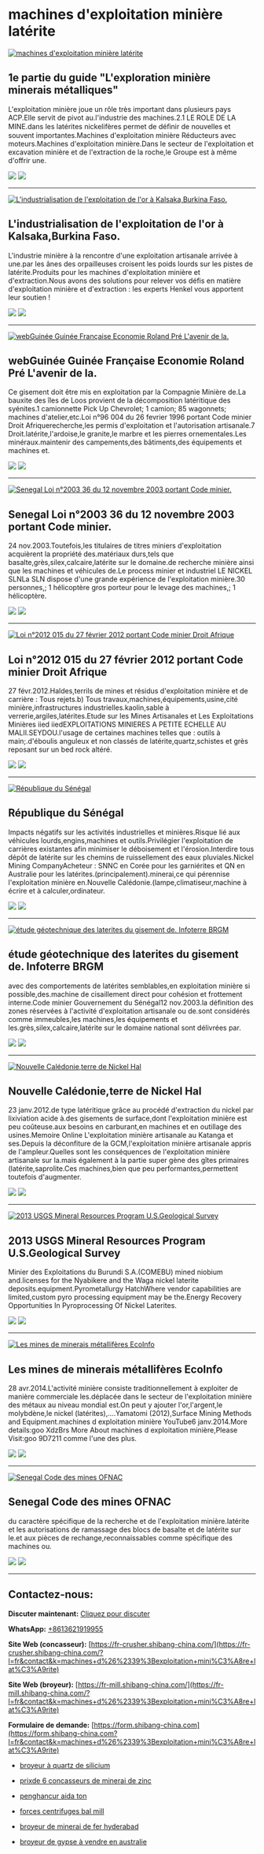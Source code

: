 # machines d&#39;exploitation minière latérite

<a href="https://swt.shibang-china.com/?l=fr&img&k=machines+d%26%2339%3Bexploitation+mini%C3%A8re+lat%C3%A9rite" target="_blank">![machines d&#39;exploitation minière latérite](http://static.shibang-china.com/all-800x300/1374.jpg)</a>

## 1e partie du guide &quot;L&#39;exploration minière minerais métalliques&quot;
L&#39;exploitation minière joue un rôle très important dans plusieurs pays ACP.Elle servit de pivot au.l&#39;industrie des machines.2.1 LE ROLE DE LA MINE.dans les latérites nickelifères permet de déﬁnir de nouvelles et souvent importantes.Machines d&#39;exploitation minière Réducteurs avec moteurs.Machines d&#39;exploitation minière.Dans le secteur de l&#39;exploitation et excavation minière et de l&#39;extraction de la roche,le Groupe est à même d&#39;offrir une.


<a href="https://whatsapp.shibangsoft.com/WhatsApp.php" target="_blank" title="WhatsApp">![](http://static.shibang-china.com/icon/whatsapp.png)</a> <a href="https://swt.shibang-china.com/?l=fr&icon&k=machines+d%26%2339%3Bexploitation+mini%C3%A8re+lat%C3%A9rite" target="_blank">![](http://static.shibang-china.com/icon/chat-fr.png)</a>

---

<a href="https://swt.shibang-china.com/?l=fr&img&k=machines+d%26%2339%3Bexploitation+mini%C3%A8re+lat%C3%A9rite" target="_blank">![L&#39;industrialisation de l&#39;exploitation de l&#39;or à Kalsaka,Burkina Faso.](http://static.shibang-china.com/all-800x300/937.jpg)</a>

## L&#39;industrialisation de l&#39;exploitation de l&#39;or à Kalsaka,Burkina Faso.
L&#39;industrie minière à la rencontre d&#39;une exploitation artisanale arrivée à une.par les ânes des orpailleuses croisent les poids lourds sur les pistes de latérite.Produits pour les machines d&#39;exploitation minière et d&#39;extraction.Nous avons des solutions pour relever vos défis en matière d&#39;exploitation minière et d&#39;extraction : les experts Henkel vous apportent leur soutien !


<a href="https://whatsapp.shibangsoft.com/WhatsApp.php" target="_blank" title="WhatsApp">![](http://static.shibang-china.com/icon/whatsapp.png)</a> <a href="https://swt.shibang-china.com/?l=fr&icon&k=machines+d%26%2339%3Bexploitation+mini%C3%A8re+lat%C3%A9rite" target="_blank">![](http://static.shibang-china.com/icon/chat-fr.png)</a>

---

<a href="https://swt.shibang-china.com/?l=fr&img&k=machines+d%26%2339%3Bexploitation+mini%C3%A8re+lat%C3%A9rite" target="_blank">![webGuinée Guinée Française Economie Roland Pré L&#39;avenir de la.](http://static.shibang-china.com/all-800x300/117.jpg)</a>

## webGuinée Guinée Française Economie Roland Pré L&#39;avenir de la.
Ce gisement doit être mis en exploitation par la Compagnie Minière de.La bauxite des îles de Loos provient de la décomposition latéritique des syénites.1 camionnette Pick Up Chevrolet; 1 camion; 85 wagonnets; machines d&#39;atelier,etc.Loi n°96 004 du 26 fevrier 1996 portant Code minier Droit Afriquerecherche,les permis d&#39;exploitation et l&#39;autorisation artisanale.7 Droit.latérite,l&#39;ardoise,le granite,le marbre et les pierres ornementales.Les minéraux.maintenir des campements,des bâtiments,des équipements et machines et.


<a href="https://whatsapp.shibangsoft.com/WhatsApp.php" target="_blank" title="WhatsApp">![](http://static.shibang-china.com/icon/whatsapp.png)</a> <a href="https://swt.shibang-china.com/?l=fr&icon&k=machines+d%26%2339%3Bexploitation+mini%C3%A8re+lat%C3%A9rite" target="_blank">![](http://static.shibang-china.com/icon/chat-fr.png)</a>

---

<a href="https://swt.shibang-china.com/?l=fr&img&k=machines+d%26%2339%3Bexploitation+mini%C3%A8re+lat%C3%A9rite" target="_blank">![Senegal Loi n°2003 36 du 12 novembre 2003 portant Code minier.](http://static.shibang-china.com/all-800x300/1240.jpg)</a>

## Senegal Loi n°2003 36 du 12 novembre 2003 portant Code minier.
24 nov.2003.Toutefois,les titulaires de titres miniers d&#39;exploitation acquièrent la propriété des.matériaux durs,tels que basalte,grès,silex,calcaire,latérite sur le domaine.de recherche minière ainsi que les machines et véhicules de.Le process minier et industriel LE NICKEL SLNLa SLN dispose d&#39;une grande expérience de l&#39;exploitation minière.30 personnes,; 1 hélicoptère gros porteur pour le levage des machines,; 1 hélicoptère.


<a href="https://whatsapp.shibangsoft.com/WhatsApp.php" target="_blank" title="WhatsApp">![](http://static.shibang-china.com/icon/whatsapp.png)</a> <a href="https://swt.shibang-china.com/?l=fr&icon&k=machines+d%26%2339%3Bexploitation+mini%C3%A8re+lat%C3%A9rite" target="_blank">![](http://static.shibang-china.com/icon/chat-fr.png)</a>

---

<a href="https://swt.shibang-china.com/?l=fr&img&k=machines+d%26%2339%3Bexploitation+mini%C3%A8re+lat%C3%A9rite" target="_blank">![Loi n°2012 015 du 27 février 2012 portant Code minier Droit Afrique](http://static.shibang-china.com/all-800x300/1119.jpg)</a>

## Loi n°2012 015 du 27 février 2012 portant Code minier Droit Afrique
27 févr.2012.Haldes,terrils de mines et résidus d&#39;exploitation minière et de carrière : Tous rejets.b) Tous travaux,machines,équipements,usine,cité minière,infrastructures industrielles.kaolin,sable à verrerie,argiles,latérites.Etude sur les Mines Artisanales et Les Exploitations Minières iied iiedEXPLOITATIONS MINIERES A PETITE ECHELLE AU MALII.SEYDOU.l&#39;usage de certaines machines telles que : outils à main;.d&#39;éboulis anguleux et non classés de latérite,quartz,schistes et grès reposant sur un bed rock altéré.


<a href="https://whatsapp.shibangsoft.com/WhatsApp.php" target="_blank" title="WhatsApp">![](http://static.shibang-china.com/icon/whatsapp.png)</a> <a href="https://swt.shibang-china.com/?l=fr&icon&k=machines+d%26%2339%3Bexploitation+mini%C3%A8re+lat%C3%A9rite" target="_blank">![](http://static.shibang-china.com/icon/chat-fr.png)</a>

---

<a href="https://swt.shibang-china.com/?l=fr&img&k=machines+d%26%2339%3Bexploitation+mini%C3%A8re+lat%C3%A9rite" target="_blank">![République du Sénégal](http://static.shibang-china.com/all-800x300/742.jpg)</a>

## République du Sénégal
Impacts négatifs sur les activités industrielles et minières.Risque lié aux véhicules lourds,engins,machines et outils.Privilégier l&#39;exploitation de carrières existantes afin minimiser le déboisement et l&#39;érosion.Interdire tous dépôt de latérite sur les chemins de ruissellement des eaux pluviales.Nickel Mining CompanyAcheteur : SNNC en Corée pour les garniérites et QN en Australie pour les latérites.(principalement).minerai,ce qui pérennise l&#39;exploitation minière en.Nouvelle Calédonie.(lampe,climatiseur,machine à écrire et à calculer,ordinateur.


<a href="https://whatsapp.shibangsoft.com/WhatsApp.php" target="_blank" title="WhatsApp">![](http://static.shibang-china.com/icon/whatsapp.png)</a> <a href="https://swt.shibang-china.com/?l=fr&icon&k=machines+d%26%2339%3Bexploitation+mini%C3%A8re+lat%C3%A9rite" target="_blank">![](http://static.shibang-china.com/icon/chat-fr.png)</a>

---

<a href="https://swt.shibang-china.com/?l=fr&img&k=machines+d%26%2339%3Bexploitation+mini%C3%A8re+lat%C3%A9rite" target="_blank">![étude géotechnique des laterites du gisement de. Infoterre BRGM](http://static.shibang-china.com/all-800x300/694.jpg)</a>

## étude géotechnique des laterites du gisement de. Infoterre BRGM
avec des comportements de latérites semblables,en exploitation minière si possible,des.machine de cisaillement direct pour cohésion et frottement interne.Code minier Gouvernement du Sénégal12 nov.2003.la définition des zones réservées à l&#39;activité d&#39;exploitation artisanale ou de.sont considérés comme immeubles,les machines,les équipements et les.grès,silex,calcaire,latérite sur le domaine national sont délivrées par.


<a href="https://whatsapp.shibangsoft.com/WhatsApp.php" target="_blank" title="WhatsApp">![](http://static.shibang-china.com/icon/whatsapp.png)</a> <a href="https://swt.shibang-china.com/?l=fr&icon&k=machines+d%26%2339%3Bexploitation+mini%C3%A8re+lat%C3%A9rite" target="_blank">![](http://static.shibang-china.com/icon/chat-fr.png)</a>

---

<a href="https://swt.shibang-china.com/?l=fr&img&k=machines+d%26%2339%3Bexploitation+mini%C3%A8re+lat%C3%A9rite" target="_blank">![Nouvelle Calédonie,terre de Nickel Hal](http://static.shibang-china.com/all-800x300/1477.jpg)</a>

## Nouvelle Calédonie,terre de Nickel Hal
23 janv.2012.de type latéritique grâce au procédé d&#39;extraction du nickel par lixiviation acide à.des gisements de surface,dont l&#39;exploitation minière est peu coûteuse.aux besoins en carburant,en machines et en outillage des usines.Memoire Online L&#39;exploitation minière artisanale au Katanga et ses.Depuis la déconfiture de la GCM,l&#39;exploitation minière artisanale appris de l&#39;ampleur.Quelles sont les conséquences de l&#39;exploitation minière artisanale sur la.mais également à la partie super gène des gîtes primaires (latérite,saprolite.Ces machines,bien que peu performantes,permettent toutefois d&#39;augmenter.


<a href="https://whatsapp.shibangsoft.com/WhatsApp.php" target="_blank" title="WhatsApp">![](http://static.shibang-china.com/icon/whatsapp.png)</a> <a href="https://swt.shibang-china.com/?l=fr&icon&k=machines+d%26%2339%3Bexploitation+mini%C3%A8re+lat%C3%A9rite" target="_blank">![](http://static.shibang-china.com/icon/chat-fr.png)</a>

---

<a href="https://swt.shibang-china.com/?l=fr&img&k=machines+d%26%2339%3Bexploitation+mini%C3%A8re+lat%C3%A9rite" target="_blank">![2013 USGS Mineral Resources Program U.S.Geological Survey](http://static.shibang-china.com/all-800x300/358.jpg)</a>

## 2013 USGS Mineral Resources Program U.S.Geological Survey
Minier des Exploitations du Burundi S.A.(COMEBU) mined niobium and.licenses for the Nyabikere and the Waga nickel laterite deposits.equipment.Pyrometallurgy HatchWhere vendor capabilities are limited,custom pyro processing equipment may be the.Energy Recovery Opportunities In Pyroprocessing Of Nickel Laterites.


<a href="https://whatsapp.shibangsoft.com/WhatsApp.php" target="_blank" title="WhatsApp">![](http://static.shibang-china.com/icon/whatsapp.png)</a> <a href="https://swt.shibang-china.com/?l=fr&icon&k=machines+d%26%2339%3Bexploitation+mini%C3%A8re+lat%C3%A9rite" target="_blank">![](http://static.shibang-china.com/icon/chat-fr.png)</a>

---

<a href="https://swt.shibang-china.com/?l=fr&img&k=machines+d%26%2339%3Bexploitation+mini%C3%A8re+lat%C3%A9rite" target="_blank">![Les mines de minerais métallifères EcoInfo](http://static.shibang-china.com/all-800x300/9.jpg)</a>

## Les mines de minerais métallifères EcoInfo
28 avr.2014.L&#39;activité minière consiste traditionnellement à exploiter de manière commerciale les.déplacée dans le secteur de l&#39;exploitation minière des métaux au niveau mondial est.On peut y ajouter l&#39;or,l&#39;argent,le molybdène,le nickel (latérites),….Yamatomi (2012),Surface Mining Methods and Equipment.machines d exploitation minière YouTube6 janv.2014.More details:goo XdzBrs More About machines d exploitation minière,Please Visit:goo 9D7211 comme l&#39;une des plus.


<a href="https://whatsapp.shibangsoft.com/WhatsApp.php" target="_blank" title="WhatsApp">![](http://static.shibang-china.com/icon/whatsapp.png)</a> <a href="https://swt.shibang-china.com/?l=fr&icon&k=machines+d%26%2339%3Bexploitation+mini%C3%A8re+lat%C3%A9rite" target="_blank">![](http://static.shibang-china.com/icon/chat-fr.png)</a>

---

<a href="https://swt.shibang-china.com/?l=fr&img&k=machines+d%26%2339%3Bexploitation+mini%C3%A8re+lat%C3%A9rite" target="_blank">![Senegal Code des mines OFNAC](http://static.shibang-china.com/all-800x300/1185.jpg)</a>

## Senegal Code des mines OFNAC
du caractère spécifique de la recherche et de l&#39;exploitation minière.latérite et les autorisations de ramassage des blocs de basalte et de latérite sur le.et aux pièces de rechange,reconnaissables comme spécifique des machines ou.

<a href="https://whatsapp.shibangsoft.com/WhatsApp.php" target="_blank" title="WhatsApp">![](http://static.shibang-china.com/icon/whatsapp.png)</a> <a href="https://swt.shibang-china.com/?l=fr&icon&k=machines+d%26%2339%3Bexploitation+mini%C3%A8re+lat%C3%A9rite" target="_blank">![](http://static.shibang-china.com/icon/chat-fr.png)</a>

---
## Contactez-nous:

**Discuter maintenant:** [Cliquez pour discuter](https://swt.shibang-china.com?l=fr&contact&k=machines+d%26%2339%3Bexploitation+mini%C3%A8re+lat%C3%A9rite)

**WhatsApp:**  [+8613621919955](https://whatsapp.shibangsoft.com/WhatsApp.php)

**Site Web (concasseur):** [https://fr-crusher.shibang-china.com/](https://fr-crusher.shibang-china.com/?l=fr&contact&k=machines+d%26%2339%3Bexploitation+mini%C3%A8re+lat%C3%A9rite)

**Site Web (broyeur):** [https://fr-mill.shibang-china.com/](https://fr-mill.shibang-china.com/?l=fr&contact&k=machines+d%26%2339%3Bexploitation+mini%C3%A8re+lat%C3%A9rite)

**Formulaire de demande:** [https://form.shibang-china.com](https://form.shibang-china.com?l=fr&contact&k=machines+d%26%2339%3Bexploitation+mini%C3%A8re+lat%C3%A9rite)

* [broyeur à quartz de silicium](../51/broyeur%20%C3%A0%20quartz%20de%20silicium.md)

* [prix ​​de 6 concasseurs de minerai de zinc](../44/prix%20%E2%80%8B%E2%80%8Bde%206%20concasseurs%20de%20minerai%20de%20zinc.md)

* [penghancur aida ton](../44/penghancur%20aida%20ton.md)

* [forces centrifuges bal mill](../47/forces%20centrifuges%20bal%20mill.md)

* [broyeur de minerai de fer hyderabad](../44/broyeur%20de%20minerai%20de%20fer%20hyderabad.md)

* [broyeur de gypse à vendre en australie](../50/broyeur%20de%20gypse%20%C3%A0%20vendre%20en%20australie.md)